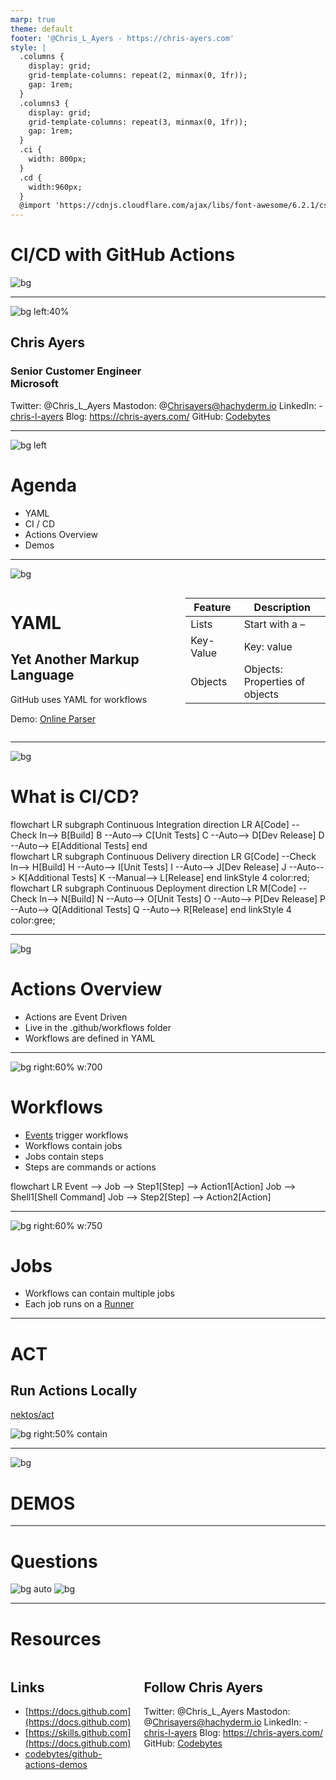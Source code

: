 ```yaml
---
marp: true
theme: default
footer: '@Chris_L_Ayers - https://chris-ayers.com'
style: |
  .columns {
    display: grid;
    grid-template-columns: repeat(2, minmax(0, 1fr));
    gap: 1rem;
  }
  .columns3 {
    display: grid;
    grid-template-columns: repeat(3, minmax(0, 1fr));
    gap: 1rem;
  } 
  .ci {
    width: 800px;
  }
  .cd {
    width:960px;
  }
  @import 'https://cdnjs.cloudflare.com/ajax/libs/font-awesome/6.2.1/css/all.min.css'
---
```

<!-- _footer: 'https://github.com/codebytes/github-actions-demos' -->

# CI/CD with GitHub Actions

![bg](./img/bg.png)

---

![bg left:40%](./img/portrait.png)

## Chris Ayers
### Senior Customer Engineer<br>Microsoft

<i class="fa-brands fa-twitter"></i> Twitter: @Chris\_L\_Ayers
<i class="fa-brands fa-mastodon"></i> Mastodon: @Chrisayers@hachyderm.io
<i class="fa-brands fa-linkedin"></i> LinkedIn: - [chris\-l\-ayers](https://linkedin.com/in/chris-l-ayers/)
<i class="fa fa-window-maximize"></i> Blog: [https://chris-ayers\.com/](https://chris-ayers.com/)
<i class="fa-brands fa-github"></i> GitHub: [Codebytes](https://github.com/codebytes)

---
![bg left](./img/bg.png)

# Agenda
- YAML
- CI / CD
- Actions Overview
- Demos

---

![bg](./img/bg.png)

<div class="columns">
<div>

# YAML
## **Yet Another Markup Language**

GitHub uses YAML for workflows

Demo: [Online Parser](https://yaml-online-parser.appspot.com/)

</div>
<div>

| Feature | Description |
| --- | --- |
| Lists | Start with a – |
| Key-Value | Key: value |
| Objects | Objects:<br>Properties of objects |

</div>

</div>

---

![bg](./img/bg.png)
# What is CI/CD?

<div class="mermaid ci" >
flowchart LR
  subgraph Continuous Integration 
    direction LR
    A[Code] --Check In--> B[Build]
    B --Auto--> C[Unit Tests]
    C --Auto--> D[Dev Release]
    D --Auto--> E[Additional Tests]
  end
</div>

<div class="mermaid cd">
flowchart LR
  subgraph Continuous Delivery
    direction LR
    G[Code] --Check In--> H[Build]
    H --Auto--> I[Unit Tests]
    I --Auto--> J[Dev Release]
    J --Auto--> K[Additional Tests]
    K --Manual--> L[Release]
  end
linkStyle 4 color:red;
</div>
<div class="mermaid cd">
flowchart LR
  subgraph Continuous Deployment
    direction LR
    M[Code] --Check In--> N[Build]
    N --Auto--> O[Unit Tests]
    O --Auto--> P[Dev Release]
    P --Auto--> Q[Additional Tests]
    Q --Auto--> R[Release]
  end
linkStyle 4 color:gree;
</div>

---

![bg](./img/bg.png)
# Actions Overview

- Actions are Event Driven
- Live in the .github/workflows folder
- Workflows are defined in YAML

---

![bg right:60% w:700](./img/event-job.drawio.png)

# Workflows
- [Events](https://docs.github.com/en/actions/using-workflows/events-that-trigger-workflows) trigger workflows
- Workflows contain jobs
- Jobs contain steps
- Steps are commands or actions

<div class="mermaid">
flowchart LR
  Event --> Job --> Step1[Step] --> Action1[Action]
  Job --> Shell1[Shell Command]
  Job --> Step2[Step] --> Action2[Action]
</div>

---

![bg right:60% w:750](./img/job-runner.drawio.png)
# Jobs
- Workflows can contain multiple jobs
- Each job runs on a [Runner](https://docs.github.com/en/actions/using-github-hosted-runners/about-github-hosted-runners)

---

# ACT
## Run Actions Locally

<i class="fa-brands fa-github"></i>  [nektos/act](https://github.com/nektos/act)

![bg right:50% contain](./img/act-quickstart-2.gif)

---

![bg](./img/bg.png)
# DEMOS

---

# Questions

![bg auto](./img/background.jpg)
![bg](./img/owl.png)

---

# Resources

<div class="columns">
<div>

## Links

- [https://docs.github.com](https://docs.github.com)
- [https://skills.github.com](https://docs.github.com)
- [codebytes/github-actions-demos](https://github.com/codebytes/github-actions-demos)
</div>
<div>

## Follow Chris Ayers 

<i class="fa-brands fa-twitter"></i> Twitter: @Chris\_L\_Ayers
<i class="fa-brands fa-mastodon"></i> Mastodon: @Chrisayers@hachyderm.io
<i class="fa-brands fa-linkedin"></i> LinkedIn: - [chris\-l\-ayers](https://linkedin.com/in/chris-l-ayers/)
<i class="fa fa-window-maximize"></i> Blog: [https://chris-ayers\.com/](https://chris-ayers.com/)
<i class="fa-brands fa-github"></i> GitHub: [Codebytes](https://github.com/codebytes)

</div>

</div>

<!-- Needed for mermaid, can be anywhere in file except frontmatter -->
<script type="module">
  import mermaid from 'https://cdn.jsdelivr.net/npm/mermaid@10/dist/mermaid.esm.min.mjs';
  mermaid.initialize({ startOnLoad: true });
</script>
